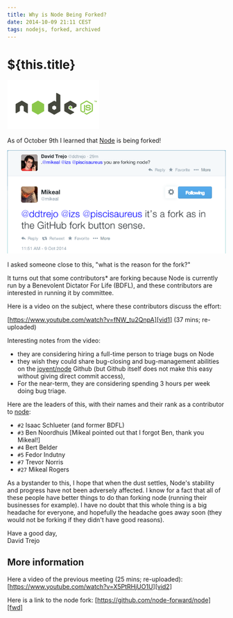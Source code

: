 ```yaml
---
title: Why is Node Being Forked?
date: 2014-10-09 21:11 CEST
tags: nodejs, forked, archived
---
```

# ${this.title}

![node logo](./images/new-nodejs-logo.png)

As of October 9th I learned that [Node][node] is being forked!

[![Why is node being forked? tweet](./images/why-is-node-being-forked-tweet1.png)][confirmation-tweet]

I asked someone close to this, "what is the reason for the fork?"

It turns out that some contributors* are forking because Node is currently run
by a Benevolent Dictator For Life (BDFL), and these contributors are interested
in running it by committee.

Here is a video on the subject, where these contributors discuss the
effort:

[https://www.youtube.com/watch?v=fNW_tu2QnpA][vid1] (37 mins; re-uploaded)

Interesting notes from the video:

- they are considering hiring a full-time person to triage bugs on Node
- they wish they could share bug-closing and bug-management abilities on the
[joyent/node][node] Github (but Github itself does not make this easy without giving direct commit access),
- For the near-term, they are considering spending 3 hours per week doing bug
triage.

Here are the leaders of this, with their names and their rank as a contributor
to [node][node]:

- `#2` Isaac Schlueter (and former BDFL)
- `#3` Ben Noordhuis [Mikeal pointed out that I forgot Ben, thank you Mikeal!]
- `#4` Bert Belder
- `#5` Fedor Indutny
- `#7` Trevor Norris
- `#27` Mikeal Rogers

As a bystander to this, I hope that when the dust settles, Node's stability and
progress have not been adversely affected. I know for a fact that all of these
people have better things to do than forking node (running their businesses for
example). I have no doubt that this whole thing is a big headache for everyone,
and hopefully the headache goes away soon (they would not be forking if they
didn't have good reasons).

Have a good day,<br>
David Trejo

## More information

Here a video of the previous meeting (25 mins; re-uploaded):
[https://www.youtube.com/watch?v=X5PtRHjUO1U][vid2]

Here is a link to the node fork: [https://github.com/node-forward/node][fwd]

[node]:http://github.com/joyent/node
[confirmation-tweet]:https://twitter.com/mikeal/status/520285400279965698
[fwd]:https://github.com/node-forward/node
<!-- [vid1]:https://www.youtube.com/watch?v=fNW_tu2QnpA -->
[vid1]:https://cloudup.com/cMfev4cebay
<!-- [vid2]:https://www.youtube.com/watch?v=X5PtRHjUO1U -->
[vid2]:https://cloudup.com/cMfev4cebay
